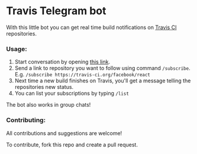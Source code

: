 # Travis Telegram bot

With this little bot you can get real time build notifications on [Travis CI](https://travis-ci.org/) repositories.

### Usage:
1. Start conversation by opening [this link](https://telegram.me/TravisCIReporterBot).
2. Send a link to repository you want to follow using command `/subscribe`. E.g. `/subscribe https://travis-ci.org/facebook/react`
3. Next time a new build finishes on Travis, you'll get a message telling the repositories new status.
4. You can list your subscriptions by typing `/list`

The bot also works in group chats!

### Contributing:
All contributions and suggestions are welcome!

To contribute, fork this repo and create a pull request.
